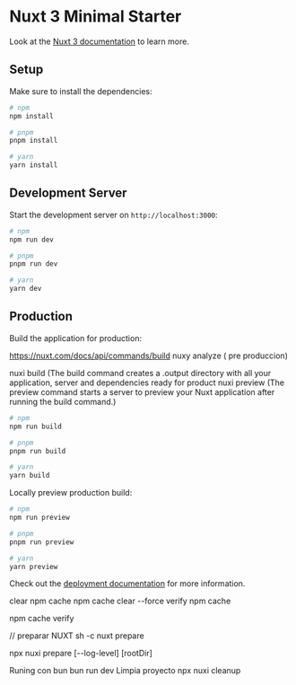 # Nuxt 3 Minimal Starter

Look at the [Nuxt 3 documentation](https://nuxt.com/docs/getting-started/introduction) to learn more.

## Setup

Make sure to install the dependencies:

```bash
# npm
npm install

# pnpm
pnpm install

# yarn
yarn install
```

## Development Server

Start the development server on `http://localhost:3000`:

```bash
# npm
npm run dev

# pnpm
pnpm run dev

# yarn
yarn dev
```

## Production

Build the application for production:

https://nuxt.com/docs/api/commands/build
nuxy analyze ( pre produccion)

nuxi build (The build command creates a .output directory with all your application, server and dependencies ready for product
nuxi preview (The preview command starts a server to preview your Nuxt application after running the build command.)

```bash
# npm
npm run build

# pnpm
pnpm run build

# yarn
yarn build
```

Locally preview production build:

```bash
# npm
npm run preview

# pnpm
pnpm run preview

# yarn
yarn preview
```

Check out the [deployment documentation](https://nuxt.com/docs/getting-started/deployment) for more information.

clear npm cache
npm cache clear --force
verify npm cache

npm cache verify

// preparar NUXT
sh -c nuxt prepare

npx nuxi prepare [--log-level] [rootDir]

Runing con bun
bun run dev
Limpia proyecto
npx nuxi cleanup
